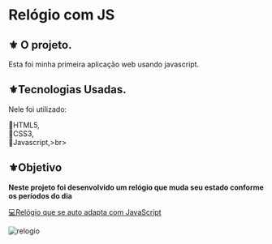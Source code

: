 # Relógio com JS

##  ⚜️ O projeto.
<p>Esta foi minha primeira aplicação web usando javascript. </p>

##  ⚜️Tecnologias Usadas.
<p>Nele foi utilizado:
<br>

🔺HTML5, <br>
🔺CSS3, <br>
🔺Javascript,>br>
 
 ##  ⚜️Objetivo <br>
<strong>Neste projeto foi desenvolvido um relógio que muda seu estado conforme os períodos do dia </strong>
<br>


<a href="https://maferrs.github.io/relogio-js/modelo.html">  💻Relógio que se auto adapta com JavaScript</a>

![relogio](https://user-images.githubusercontent.com/90789503/177021759-22ffd7b6-a81e-4b66-8ef5-5b5107cdf9c1.png)


